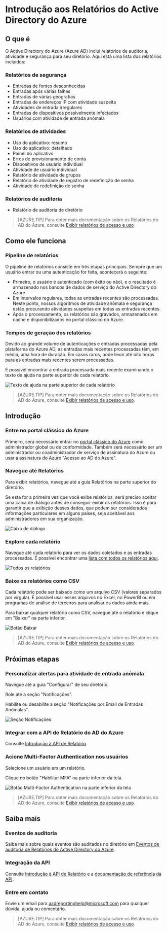 <properties
   pageTitle="Introdução aos relatórios do Active Directory do Azure | Microsoft Azure"
   description="Lista os diversos relatórios disponíveis nos relatórios do Active Directory do Azure"
   services="active-directory"
   documentationCenter=""
   authors="dhanyahk"
   manager="stevenpo"
   editor=""/>

<tags
   ms.service="active-directory"
   ms.devlang="na"
   ms.topic="get-started-article"
   ms.tgt_pltfrm="na"
   ms.workload="identity"
   ms.date="03/07/2016"
   ms.author="dhanyahk"/>

# Introdução aos Relatórios do Active Directory do Azure

## O que é

O Active Directory do Azure (Azure AD) inclui relatórios de auditoria, atividade e segurança para seu diretório. Aqui está uma lista dos relatórios incluídos:

### Relatórios de segurança

- Entradas de fontes desconhecidas
- Entradas após várias falhas
- Entradas de várias geografias
- Entradas de endereços IP com atividade suspeita
- Atividades de entrada irregulares
- Entradas de dispositivos possivelmente infectados
- Usuários com atividade de entrada anômala

### Relatórios de atividades

- Uso do aplicativo: resumo
- Uso do aplicativo: detalhado
- Painel do aplicativo
- Erros de provisionamento de conta
- Dispositivos de usuário individual
- Atividade de usuário individual
- Relatório de atividade de grupos
- Relatório de atividade de registro de redefinição de senha
- Atividade de redefinição de senha

### Relatórios de auditoria

- Relatório de auditoria de diretório

> [AZURE.TIP] Para obter mais documentação sobre os Relatórios do AD do Azure, consulte [Exibir relatórios de acesso e uso](active-directory-view-access-usage-reports.md).



## Como ele funciona


### Pipeline de relatórios

O pipeline de relatórios consiste em três etapas principais. Sempre que um usuário entrar ou uma autenticação for feita, acontecerá o seguinte:

- Primeiro, o usuário é autenticado (com êxito ou não), e o resultado é armazenado nos bancos de dados de serviço do Active Directory do Azure.
- Em intervalos regulares, todas as entradas recentes são processadas. Neste ponto, nossos algoritmos de atividade anômala e segurança estão procurando atividades suspeitas em todas as entradas recentes.
- Após o processamento, os relatórios são gravados, armazenados em cache e disponibilizados no portal clássico do Azure.

### Tempos de geração dos relatórios

Devido ao grande volume de autenticações e entradas processadas pela plataforma do Azure AD, as entradas mais recentes processadas têm, em média, uma hora de duração. Em casos raros, pode levar até oito horas para as entradas mais recentes serem processadas.

É possível encontrar a entrada processada mais recente examinando o texto de ajuda na parte superior de cada relatório.

![Texto de ajuda na parte superior de cada relatório](./media/active-directory-reporting-getting-started/reportingWatermark.PNG)

> [AZURE.TIP] Para obter mais documentação sobre os Relatórios do AD do Azure, consulte [Exibir relatórios de acesso e uso](active-directory-view-access-usage-reports.md).



## Introdução


### Entre no portal clássico do Azure

Primeiro, será necessário entrar no [portal clássico do Azure](https://manage.windowsazure.com) como administrador global ou de conformidade. Também será necessário ser um administrador ou coadministrador de serviço de assinatura do Azure ou usar a assinatura do Azure "Acesso ao AD do Azure".

### Navegue até Relatórios

Para exibir relatórios, navegue até a guia Relatórios na parte superior do diretório.

Se esta for a primeira vez que você exibe relatórios, será preciso aceitar uma caixa de diálogo antes de conseguir exibir os relatórios. Isso é para garantir que a exibição desses dados, que podem ser considerados informações particulares em alguns países, seja aceitável aos administradores em sua organização.

![Caixa de diálogo](./media/active-directory-reporting-getting-started/dialogBox.png)

### Explore cada relatório

Navegue até cada relatório para ver os dados coletados e as entradas processadas. É possível encontrar uma [lista com todos os relatórios aqui](active-directory-reporting-guide.md).

![Todos os relatórios](./media/active-directory-reporting-getting-started/reportsMain.png)

### Baixe os relatórios como CSV

Cada relatório pode ser baixado como um arquivo CSV (valores separados por vírgula). É possível usar esses arquivos no Excel, no PowerBI ou em programas de análise de terceiros para analisar os dados ainda mais.

Para baixar qualquer relatório como CSV, navegue até o relatório e clique em "Baixar" na parte inferior.

![Botão Baixar](./media/active-directory-reporting-getting-started/downloadButton.png)

> [AZURE.TIP] Para obter mais documentação sobre os Relatórios do AD do Azure, consulte [Exibir relatórios de acesso e uso](active-directory-view-access-usage-reports.md).





## Próximas etapas

### Personalizar alertas para atividade de entrada anômala

Navegue até a guia "Configurar" de seu diretório.

Role até a seção "Notificações".

Habilite ou desabilite a seção "Notificações por Email de Entradas Anômalas".

![Seção Notificações](./media/active-directory-reporting-getting-started/notificationsSection.png)

### Integrar com a API de Relatório do AD do Azure

Consulte [Introdução à API de Relatório](active-directory-reporting-api-getting-started.md).

### Acione Multi-Factor Authentication nos usuários

Selecione um usuário em um relatório.

Clique no botão "Habilitar MFA" na parte inferior da tela.

![Botão Multi-Factor Authentication na parte inferior da tela](./media/active-directory-reporting-getting-started/mfaButton.png)

> [AZURE.TIP] Para obter mais documentação sobre os Relatórios do AD do Azure, consulte [Exibir relatórios de acesso e uso](active-directory-view-access-usage-reports.md).




## Saiba mais


### Eventos de auditoria

Saiba mais sobre quais eventos são auditados no diretório em [Eventos de auditoria de Relatórios do Active Directory do Azure](active-directory-reporting-audit-events.md).

### Integração da API

Consulte [Introdução à API de Relatório](active-directory-reporting-api-getting-started.md) e a [documentação de referência da API](https://msdn.microsoft.com/library/azure/mt126081.aspx).

### Entre em contato

Envie um email para [aadreportinghelp@microsoft.com](mailto:aadreportinghelp@microsoft.com) para qualquer dúvida, ajuda ou comentário.

> [AZURE.TIP] Para obter mais documentação sobre os Relatórios do AD do Azure, consulte [Exibir relatórios de acesso e uso](active-directory-view-access-usage-reports.md).

<!---HONumber=AcomDC_0309_2016-->